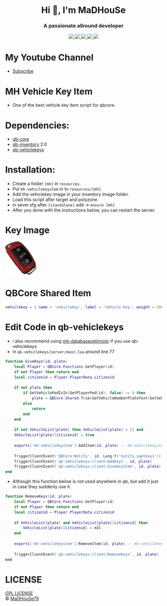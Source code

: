 <p align="center">
    <h1 align="center">Hi 👋, I'm MaDHouSe</h1>
    <h3 align="center">A passionate allround developer </h3>    
</p>

<p align="center">
    <a href="https://github.com/MH-Scripts/mh-vehiclekeyitem/issues">
        <img src="https://img.shields.io/github/issues/MH-Scripts/mh-vehiclekeyitem"/> 
    </a>
    <a href="https://github.com/MH-Scripts/mh-vehiclekeyitem/watchers">
        <img src="https://img.shields.io/github/watchers/MH-Scripts/mh-vehiclekeyitem"/> 
    </a> 
    <a href="https://github.com/MH-Scripts/mh-vehiclekeyitem/network/members">
        <img src="https://img.shields.io/github/forks/MH-Scripts/mh-vehiclekeyitem"/> 
    </a>  
    <a href="https://github.com/MH-Scripts/mh-vehiclekeyitem/stargazers">
        <img src="https://img.shields.io/github/stars/MH-Scripts/mh-vehiclekeyitem?color=white"/> 
    </a>
    <a href="https://github.com/MH-Scripts/mh-vehiclekeyitem/blob/main/LICENSE">
        <img src="https://img.shields.io/github/license/MH-Scripts/mh-vehiclekeyitem?color=black"/> 
    </a>      
</p>

# My Youtube Channel
- [Subscribe](https://www.youtube.com/@MaDHouSe79) 

# MH Vehicle Key Item
- One of the best vehicle key item script for qbcore.

# Dependencies:
- [qb-core](https://github.com/qbcore-framework/qb-core)
- [qb-inventory](https://github.com/qbcore-framework/qb-inventory) 2.0
- [qb-vehiclekeys](https://github.com/qbcore-framework/qb-vehiclekeys) 

# Installation:
- Create a folder `[mh]` in `resources`. 
- Put `mh-vehiclekeyitem` in to `resources/[mh]`.
- Add the vehiclekey image in your inventory image folder.
- Load this script after target and polyzone.
- in sever.sfg after `[standalone]` add -> `ensure [mh]`
- After you done with the instructions below, you can restart the server.

# Key Image
![alttext](https://github.com/MH-Scripts/mh-vehiclekeyitem/blob/main/vehiclekey.png)

# QBCore Shared Item
```lua
vehiclekey = { name = 'vehiclekey', label = 'Vehicle Key', weight = 500, type = 'item', image = 'vehiclekey.png', unique = true, useable = true, shouldClose = true, description = 'A vehicle key.' },
```

# Edit Code in qb-vehiclekeys
- i also recommend using [mh-databaseoptimizer](https://github.com/MH-Scripts/mh-databaseoptimizer) if you use qb-vehiclekeys
- in `qb-vehiclekeys/server/main.lua` around line 77
```lua
function GiveKeys(id, plate)
    local Player = QBCore.Functions.GetPlayer(id)
    if not Player then return end
    local citizenid = Player.PlayerData.citizenid

    if not plate then
        if GetVehiclePedIsIn(GetPlayerPed(id), false) ~= 0 then
            plate = QBCore.Shared.Trim(GetVehicleNumberPlateText(GetVehiclePedIsIn(GetPlayerPed(id), false)))
        else
            return
        end
    end

    if not VehicleList[plate] then VehicleList[plate] = {} end
    VehicleList[plate][citizenid] = true

    exports['mh-vehiclekeyitem']:AddItem(id, plate) -- mh-vehiclekeyitem add here

    TriggerClientEvent('QBCore:Notify', id, Lang:t('notify.vgetkeys'))
    TriggerClientEvent('qb-vehiclekeys:client:AddKeys', id, plate)
    TriggerClientEvent('qb-vehiclekeys:client:GiveKeyItem', id, plate)
end
```

- Although this function below is not used anywhere in qb, but add it just in case they suddenly use it.
```lua
function RemoveKeys(id, plate)
    local Player = QBCore.Functions.GetPlayer(id)
    if not Player then return end
    local citizenid = Player.PlayerData.citizenid

    if VehicleList[plate] and VehicleList[plate][citizenid] then
        VehicleList[plate][citizenid] = nil
    end
    
    exports['mh-vehiclekeyitem']:RemoveItem(id, plate) -- mh-vehiclekeyitem add here
    
    TriggerClientEvent('qb-vehiclekeys:client:RemoveKeys', id, plate)
end
```

# LICENSE
[GPL LICENSE](./LICENSE)<br />
&copy; [MaDHouSe79](https://www.youtube.com/@MaDHouSe79)
